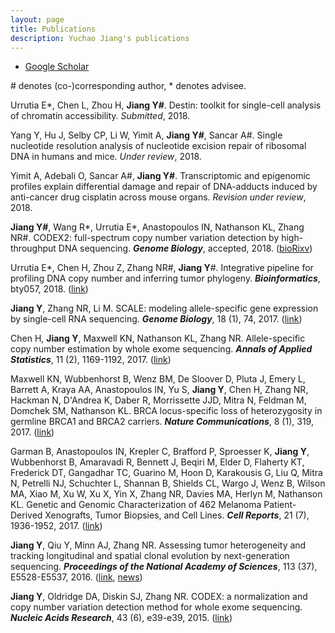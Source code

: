 ```yaml
---
layout: page
title: Publications
description: Yuchao Jiang's publications
---
```


<div class="navbar">
  <div class="navbar-inner">
      <ul class="nav">
          <li><a href="https://scholar.google.com/citations?user=YA9f7QUAAAAJ&hl=en">Google Scholar</a></li>
      </ul>
  </div>
</div>

\# denotes (co-)corresponding author, * denotes advisee.

Urrutia E\*, Chen L, Zhou H, **Jiang Y#**. Destin: toolkit for single-cell analysis of chromatin accessibility. *Submitted*, 2018.

Yang Y, Hu J, Selby CP, Li W, Yimit A, **Jiang Y#**, Sancar A#. Single nucleotide resolution analysis of nucleotide excision repair of ribosomal DNA in humans and mice. *Under review*, 2018.

Yimit A, Adebali O, Sancar A#, **Jiang Y#**. Transcriptomic and epigenomic profiles explain differential damage and repair of DNA-adducts induced by anti-cancer drug cisplatin across mouse organs. *Revision under review*, 2018.

**Jiang Y#**, Wang R\*, Urrutia E\*, Anastopoulos IN, Nathanson KL, Zhang NR#. CODEX2: full-spectrum copy number variation detection by high-throughput DNA sequencing. ***Genome Biology***, accepted, 2018. ([bioRixv](https://www.biorxiv.org/content/early/2018/04/01/211698))

Urrutia E\*, Chen H, Zhou Z, Zhang NR#, **Jiang Y**#. Integrative pipeline for profiling DNA copy number and inferring tumor phylogeny. ***Bioinformatics***, bty057, 2018. ([link](https://doi.org/10.1093/bioinformatics/bty057))

**Jiang Y**, Zhang NR, Li M. SCALE: modeling allele-specific gene expression by single-cell RNA sequencing. ***Genome Biology***, 18 (1), 74, 2017. ([link](https://genomebiology.biomedcentral.com/articles/10.1186/s13059-017-1200-8))

Chen H, **Jiang Y**, Maxwell KN, Nathanson KL, Zhang NR. Allele-specific copy number estimation by whole exome sequencing. ***Annals of Applied Statistics***, 11 (2), 1169-1192, 2017. ([link](http://projecteuclid.org/euclid.aoas/1500537739))

Maxwell KN, Wubbenhorst B, Wenz BM, De Sloover D, Pluta J, Emery L, Barrett A, Kraya AA, Anastopoulos IN, Yu S, **Jiang Y**, Chen H, Zhang NR, Hackman N, D'Andrea K, Daber R, Morrissette JJD, Mitra N, Feldman M, Domchek SM, Nathanson KL. BRCA locus-specific loss of heterozygosity in germline BRCA1 and BRCA2 carriers. ***Nature Communications***, 8 (1), 319, 2017. ([link](https://www.nature.com/articles/s41467-017-00388-9))

Garman B, Anastopoulos IN, Krepler C, Brafford P, Sproesser K, **Jiang Y**, Wubbenhorst B, Amaravadi R, Bennett J, Beqiri M, Elder D, Flaherty KT, Frederick DT, Gangadhar TC, Guarino M, Hoon D, Karakousis G, Liu Q, Mitra N, Petrelli NJ, Schuchter L, Shannan B, Shields CL, Wargo J, Wenz B, Wilson MA, Xiao M, Xu W, Xu X, Yin X, Zhang NR, Davies MA, Herlyn M, Nathanson KL. Genetic and Genomic Characterization of 462 Melanoma Patient-Derived Xenografts, Tumor Biopsies, and Cell Lines. ***Cell Reports***, 21 (7), 1936-1952, 2017. ([link](http://www.cell.com/cell-reports/fulltext/S2211-1247(17)31499-7))

**Jiang Y**, Qiu Y, Minn AJ, Zhang NR. Assessing tumor heterogeneity and tracking longitudinal and spatial clonal evolution by next-generation sequencing. ***Proceedings of the National Academy of Sciences***, 113 (37), E5528-E5537, 2016. ([link](http://www.pnas.org/content/113/37/E5528), [news](http://www.uphs.upenn.edu/news/News_Releases/2016/09/jiang/))

**Jiang Y**, Oldridge DA, Diskin SJ, Zhang NR. CODEX: a normalization and copy number variation detection method for whole exome sequencing. ***Nucleic Acids Research***, 43 (6), e39-e39, 2015. ([link](https://academic.oup.com/nar/article-lookup/doi/10.1093/nar/gku1363))
